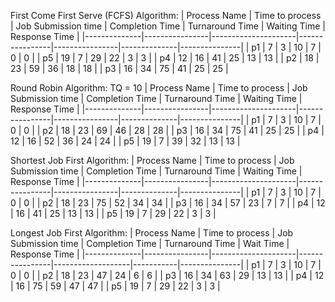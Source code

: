 
First Come First Serve (FCFS) Algorithm:
| Process Name | Time to process | Job Submission time | Completion Time | Turnaround Time | Waiting Time | Response Time |
|--------------|----------------|---------------------|----------------|----------------|--------------|---------------|
| p1           | 7              | 3                    | 10             | 7              | 0            | 0             |
| p5           | 19             | 7                    | 29             | 22             | 3            | 3             |
| p4           | 12             | 16                   | 41             | 25             | 13            | 13             |
| p2           | 18             | 23                   | 59             | 36             | 18            | 18             |
| p3           | 16             | 34                   | 75             | 41             | 25            | 25             |

Round Robin Algorithm:  TQ = 10 
| Process Name | Time to process | Job Submission time | Completion Time | Turnaround Time | Waiting Time | Response Time |
|--------------|----------------|---------------------|----------------|----------------|--------------|---------------|
| p1           | 7              | 3                   | 10             | 7              | 0            | 0             |
| p2           | 18             | 23                  | 69             | 46             | 28           | 28             |
| p3           | 16             | 34                  | 75             | 41             | 25           | 25            |
| p4           | 12             | 16                  | 52             | 36             | 24           | 24             |
| p5           | 19             | 7                   | 39             | 32             | 13           | 13             |

Shortest Job First Algorithm:
| Process Name | Time to process | Job Submission time | Completion Time | Turnaround Time | Waiting Time | Response Time |
|--------------|----------------|---------------------|----------------|----------------|--------------|---------------|
| p1           | 7              | 3                   | 10             | 7              | 0            | 0             |
| p2           | 18             | 23                  | 75             | 52             | 34           | 34            |
| p3           | 16             | 34                  | 57             | 23             | 7            | 7             |
| p4           | 12             | 16                  | 41             | 25             | 13           | 13            |
| p5           | 19             | 7                   | 29             | 22             | 3            | 3             |

Longest Job First Algorithm:
| Process Name | Time to process | Job Submission time | Completion Time | Turnaround Time | Wait Time | Response Time |
|--------------|----------------|---------------------|----------------|-------------------|-----------|---------------|
| p1           | 7              | 3                   | 10             | 7                 | 0         | 0             |
| p2           | 18             | 23                  | 47             | 24                | 6         | 6             |
| p3           | 16             | 34                  | 63             | 29                | 13        | 13            |
| p4           | 12             | 16                  | 75             | 59                | 47        | 47            |
| p5           | 19             | 7                   | 29             | 22                | 3         | 3             |
